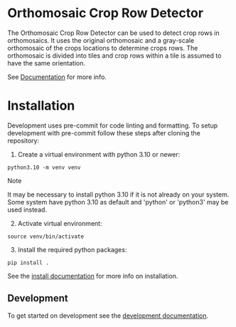 # Orthomosaic Crop Row Detector

The Orthomosaic Crop Row Detector can be used to detect crop rows in orthomosaics. It uses the original orthomosaic and a gray-scale orthomosaic of the crops locations to determine crops rows. The orthomosaic is divided into tiles and crop rows within a tile is assumed to have the same orientation.

See [Documentation](https://henrikmidtiby.github.io/CropRowDetector/index.html) for more info.

# Installation

Development uses pre-commit for code linting and formatting. To setup development with pre-commit follow these steps after cloning the repository:

1. Create a virtual environment with python 3.10 or newer:

```
python3.10 -m venv venv
```

> [!NOTE]
> It may be necessary to install python 3.10 if it is not already on your system. Some system have python 3.10 as default and  'python' or 'python3' may be used instead.

2. Activate virtual environment:

```
source venv/bin/activate
```

3. Install the required python packages:

```
pip install .
```

See the [install documentation](https://henrikmidtiby.github.io/CropRowDetector/installation.html) for more info on installation.

## Development

To get started on development see the [development documentation](https://henrikmidtiby.github.io/CropRowDetector/contributing.html).
